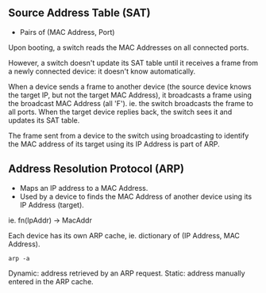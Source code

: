 
## Source Address Table (SAT)
- Pairs of (MAC Address, Port)

Upon booting, a switch reads the MAC Addresses on all connected ports.

However, a switch doesn't update its SAT table until it receives a frame from a newly connected device: it doesn't know automatically.

When a device sends a frame to another device (the source device knows the target IP, but not the target MAC Address), it broadcasts a frame using the broadcast MAC Address (all 'F'). ie. the switch broadcasts the frame to all ports. When the target device replies back, the switch sees it and updates its SAT table.

The frame sent from a device to the switch using broadcasting to identify the MAC address of its target using its IP Address is part of ARP.



## Address Resolution Protocol (ARP)
- Maps an IP address to a MAC Address.
- Used by a device to finds the MAC Address of another device using its IP Address (target).

ie. fn(IpAddr) -> MacAddr

Each device has its own ARP cache, ie. dictionary of (IP Address, MAC Address).

```
arp -a
```

Dynamic: address retrieved by an ARP request.
Static: address manually entered in the ARP cache.